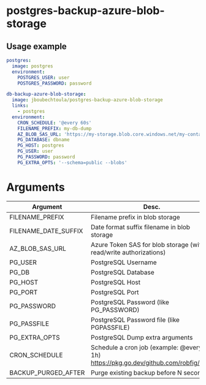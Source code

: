 # postgres-backup-azure-blob-storage

## Usage example
```yaml
postgres:
  image: postgres
  environment:
    POSTGRES_USER: user
    POSTGRES_PASSWORD: password

db-backup-azure-blob-storage:
  image: jboubechtoula/postgres-backup-azure-blob-storage
  links:
    - postgres
  environment:
    CRON_SCHEDULE: '@every 60s'
    FILENAME_PREFIX: my-db-dump
    AZ_BLOB_SAS_URL: 'https://my-storage.blob.core.windows.net/my-container?sp=cl....2BY%3D'
    PG_DATABASE: dbname
    PG_HOST: postgres
    PG_USER: user
    PG_PASSWORD: password
    PG_EXTRA_OPTS: '--schema=public --blobs'
```

# Arguments
| Argument             | Desc.                            | Default value |
|----------------------|----------------------------------|---------------|
| FILENAME_PREFIX      | Filename prefix in blob storage               | my-dump         |
| FILENAME_DATE_SUFFIX | Date format suffix filename in blob storage  | +%Y%m%d%H%M%S  |
| AZ_BLOB_SAS_URL      | Azure Token SAS for blob storage (with read/write authorizations)  |   |
| PG_USER      | PostgreSQL Username  | postgres  |
| PG_DB      | PostgreSQL Database  | postgres  |
| PG_HOST      | PostgreSQL Host  | postgres  |
| PG_PORT      | PostgreSQL Port  | 5432  |
| PG_PASSWORD      | PostgreSQL Password (like PG_PASSWORD)  |   |
| PG_PASSFILE | PostgreSQL Password file (like PGPASSFILE) | |
| PG_EXTRA_OPTS | PostgreSQL Dump extra arguments | |
| CRON_SCHEDULE | Schedule a cron job (example: @every 1h) https://pkg.go.dev/github.com/robfig/cron | |
| BACKUP_PURGED_AFTER | Purge existing backup before N seconds | 2592000 (30 days) |